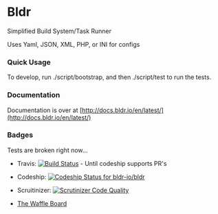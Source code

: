 Bldr
=======

Simplified Build System/Task Runner

Uses Yaml, JSON, XML, PHP, or INI for configs

### Quick Usage

To develop, run ./script/bootstrap, and then ./script/test to run the tests.

### Documentation

Documentation is over at [http://docs.bldr.io/en/latest/](http://docs.bldr.io/en/latest/)

### Badges

Tests are broken right now...

* Travis: [![Build Status](https://travis-ci.org/bldr-io/bldr.svg?branch=2.0.1)](https://travis-ci.org/bldr-io/bldr) - Until codeship supports PR's

* Codeship: [ ![Codeship Status for bldr-io/bldr](https://www.codeship.io/projects/30881770-9cb0-0131-2557-1a4ad598520c/status?branch=master)](https://www.codeship.io/projects/17812) 

* Scruitinizer: [![Scrutinizer Code Quality](https://scrutinizer-ci.com/g/bldr-io/bldr/badges/quality-score.png?s=fc2f6d8f68605e041a0cbf9965fe42bb42484ca4)](https://scrutinizer-ci.com/g/bldr-io/bldr/)

* [The Waffle Board](https://waffle.io/bldr-io/bldr)
